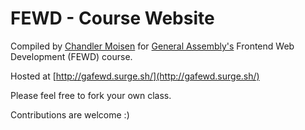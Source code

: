 # FEWD - Course Website

Compiled by [Chandler Moisen](http://github.com/cheshireoctopus) for [General Assembly's](http://generalassemb.ly) Frontend Web Development (FEWD) course.

Hosted at [http://gafewd.surge.sh/](http://gafewd.surge.sh/)

Please feel free to fork your own class.

Contributions are welcome :)

